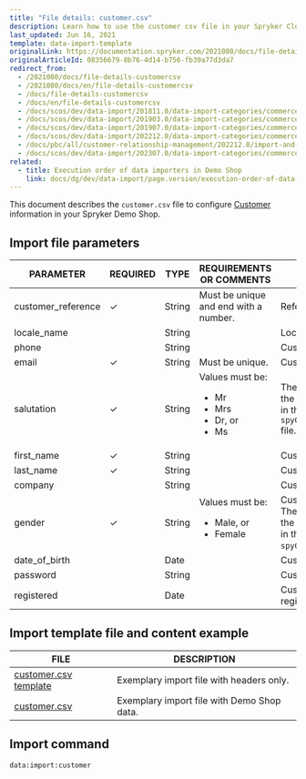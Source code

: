 ```yaml
---
title: "File details: customer.csv"
description: Learn how to use the customer csv file in your Spryker Cloud Commerce OS store to configure customer information.
last_updated: Jun 16, 2021
template: data-import-template
originalLink: https://documentation.spryker.com/2021080/docs/file-details-customercsv
originalArticleId: 08356679-8b76-4d14-b756-fb39a77d3da7
redirect_from:
  - /2021080/docs/file-details-customercsv
  - /2021080/docs/en/file-details-customercsv
  - /docs/file-details-customercsv
  - /docs/en/file-details-customercsv
  - /docs/scos/dev/data-import/201811.0/data-import-categories/commerce-setup/file-details-customer.csv.html
  - /docs/scos/dev/data-import/201903.0/data-import-categories/commerce-setup/file-details-customer.csv.html
  - /docs/scos/dev/data-import/201907.0/data-import-categories/commerce-setup/file-details-customer.csv.html
  - /docs/scos/dev/data-import/202212.0/data-import-categories/commerce-setup/file-details-customer.csv.html
  - /docs/pbc/all/customer-relationship-management/202212.0/import-and-export-data/file-details-customer.csv.html
  - /docs/scos/dev/data-import/202307.0/data-import-categories/commerce-setup/file-details-customer.csv.html
related:
  - title: Execution order of data importers in Demo Shop
    link: docs/dg/dev/data-import/page.version/execution-order-of-data-importers.html
---
```


This document describes the `customer.csv` file to configure [Customer](/docs/pbc/all/customer-relationship-management/{{page.version}}/base-shop/customer-account-management-feature-overview/customer-account-management-feature-overview.html) information in your Spryker Demo Shop.

## Import file parameters

| PARAMETER | REQUIRED | TYPE | REQUIREMENTS OR COMMENTS | DESCRIPTION |
| --- | --- | --- | --- | --- |
| customer_reference | &check; | String |  Must be unique and end with a number. | Reference of the Customer. |
| locale_name |  | String |  | Locale name. |
| phone |  | String |  | Customer’s phone number. |
| email | &check; | String | Must be unique. | Customer’s e-mail. |
| salutation | &check; | String | Values must be:<ul><li>Mr</li><li>Mrs</li><li>Dr, or </li><li>Ms</li></ul> | The value must be within the list of values predefined in the `spyCustomerTableMap.php` file. | Used salutation. |
| first_name | &check; | String |   | Customer’s first name. |
| last_name | &check; | String |   | Customer’s last name. |
| company |  | String |   | Customer’s Company |
| gender | &check; | String |  Values must be:<ul><li>Male, or </li><li>Female</li></ul> | Customer’s gender.<br>The value must be within the list of values predefined in the `spyCustomerTableMap.php`file. | Gender definition.|
| date_of_birth |  | Date |   | Customer’s date of birth. |
| password |  | String |  | Customer’s password. |
| registered |  | Date |  | Customer’s date of registration. |

## Import template file and content example

| FILE | DESCRIPTION |
| --- | --- |
| [customer.csv template](https://spryker.s3.eu-central-1.amazonaws.com/docs/Developer+Guide/Back-End/Data+Manipulation/Data+Ingestion/Data+Import/Data+Import+Categories/Commerce+Setup/Template+customer.csv) | Exemplary import file with headers only. |
| [customer.csv](https://spryker.s3.eu-central-1.amazonaws.com/docs/Developer+Guide/Back-End/Data+Manipulation/Data+Ingestion/Data+Import/Data+Import+Categories/Commerce+Setup/customer.csv) | Exemplary import file with Demo Shop data. |

## Import command

```bash
data:import:customer
```
